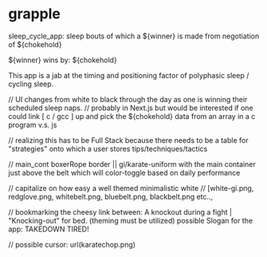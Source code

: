 # grapple
sleep_cycle_app: sleep bouts of which a ${winner} is made from negotiation of ${chokehold} 

${winner} wins by: ${chokehold}       

This app is a jab at the timing and positioning factor of polyphasic sleep / cycling sleep.

// UI changes from white to black through the day as one is winning their scheduled sleep naps. 
// probably in Next.js but would be interested if one could link [ c / gcc ] up and pick the ${chokehold} data from an array in a c program v.s. js 

// realizing this has to be Full Stack because there needs to be a table for "strategies" onto which a user stores tips/techniques/tactics

// main_cont boxerRope border ||  gi/karate-uniform with the main container just above the belt which will color-toggle based on daily performance

// capitalize on how easy a well themed minimalistic white 
// [white-gi.png, redglove.png, whitebelt.png, bluebelt.png, blackbelt.png etc.., 

// bookmarking the cheesy link between:     A knockout during a fight |      "Knocking-out" for bed.    (theming must be utilized)
possible Slogan for the app: TAKEDOWN TIRED!

// possible cursor: url(karatechop.png)
